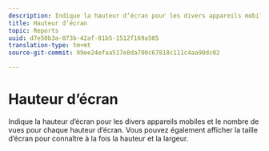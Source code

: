 ```yaml
---
description: Indique la hauteur d’écran pour les divers appareils mobiles et le nombre de vues pour chaque hauteur d’écran. Vous pouvez également afficher la taille d’écran pour connaître à la fois la hauteur et la largeur.
title: Hauteur d’écran
topic: Reports
uuid: d7e50b3a-073b-42af-81b5-1512f169a505
translation-type: tm+mt
source-git-commit: 99ee24efaa517e8da700c67818c111c4aa90dc02

---
```



# Hauteur d’écran

Indique la hauteur d’écran pour les divers appareils mobiles et le nombre de vues pour chaque hauteur d’écran. Vous pouvez également afficher la taille d’écran pour connaître à la fois la hauteur et la largeur.

